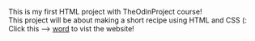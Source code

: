 This is my first HTML project with TheOdinProject course! <br>
This project will be about making a short recipe using HTML and CSS (:<br>
Click this --> <a href="https://jarifahmad.github.io/Odin-recipe-project-/">word</a> to vist the website!